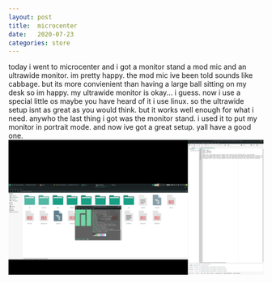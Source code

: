 ```yaml
---
layout: post
title:	microcenter
date:   2020-07-23
categories: store
---
```

today i went to microcenter and i got a monitor stand a mod mic and an ultrawide monitor. im pretty happy. 
the mod mic ive been told sounds like cabbage. but its more convienient than having a large ball sitting on my desk so im 
happy. my ultrawide monitor is okay... i guess. now i use a special little os maybe you have heard of it i use linux. so 
the ultrawide setup isnt as great as you would think. but it works well enough for what i need. anywho the last thing i got was
the monitor stand. i used it to put my monitor in portrait mode. and now ive got a great setup. yall have a good one.
![blog](/_posts/Screenshot.png)
